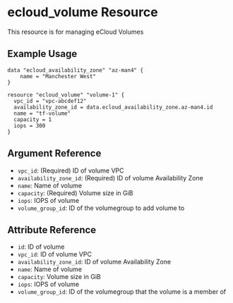 # ecloud_volume Resource

This resource is for managing eCloud Volumes

## Example Usage

```hcl
data "ecloud_availability_zone" "az-man4" {
	name = "Manchester West"
}

resource "ecloud_volume" "volume-1" {
  vpc_id = "vpc-abcdef12"
  availability_zone_id = data.ecloud_availability_zone.az-man4.id
  name = "tf-volume"
  capacity = 1
  iops = 300
}
```

## Argument Reference

- `vpc_id`: (Required) ID of volume VPC
- `availability_zone_id`: (Required) ID of volume Availability Zone
- `name`: Name of volume
- `capacity`: (Required) Volume size in GiB
- `iops`: IOPS of volume
- `volume_group_id`: ID of the volumegroup to add volume to

## Attribute Reference

- `id`: ID of volume
- `vpc_id`: ID of volume VPC
- `availability_zone_id`:  ID of volume Availability Zone
- `name`: Name of volume
- `capacity`: Volume size in GiB
- `iops`: IOPS of volume
- `volume_group_id`: ID of the volumegroup that the volume is a member of